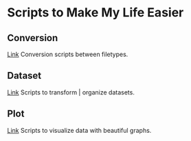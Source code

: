 # Scripts to Make My Life Easier

## Conversion

[Link](conversion) Conversion scripts between filetypes.

## Dataset

[Link](dataset) Scripts to transform | organize datasets.

## Plot

[Link](plot) Scripts to visualize data with beautiful graphs.
